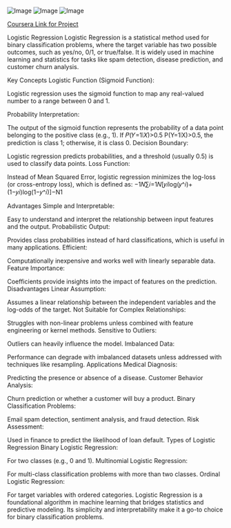 ![Image](https://github.com/user-attachments/assets/4469bd34-f871-4000-9711-f5ea0501dbd3) ![Image](https://github.com/user-attachments/assets/fb69c5ca-7e4c-4d14-8d77-bf5a70be638f) ![Image](https://github.com/user-attachments/assets/b2f49e5c-7702-4b39-b361-52b90bbef256) 


[Coursera Link for Project]([https://www.coursera.org/programs/data-science-elective-batch-of-2026-f30yc/projects/covid19-data-analysis-using-python?source=search](https://www.coursera.org/programs/data-science-elective-batch-of-2026-f30yc/projects/logistic-regression-numpy-python?source=search))


Logistic Regression
Logistic Regression is a statistical method used for binary classification problems, where the target variable has two possible outcomes, such as yes/no, 0/1, or true/false. It is widely used in machine learning and statistics for tasks like spam detection, disease prediction, and customer churn analysis.

Key Concepts
Logistic Function (Sigmoid Function):

Logistic regression uses the sigmoid function to map any real-valued number to a range between 0 and 1.

Probability Interpretation:

The output of the sigmoid function represents the probability of a data point belonging to the positive class (e.g., 1).
If 𝑃(𝑌=1∣𝑋)>0.5
P(Y=1∣X)>0.5, the prediction is class 1; otherwise, it is class 0.
Decision Boundary:

Logistic regression predicts probabilities, and a threshold (usually 0.5) is used to classify data points.
Loss Function:

Instead of Mean Squared Error, logistic regression minimizes the log-loss (or cross-entropy loss), which is defined as:
−1𝑁∑𝑖=1𝑁[𝑦𝑖log⁡(𝑦^𝑖)+(1−𝑦𝑖)log⁡(1−𝑦^𝑖)]−N1

Advantages
Simple and Interpretable:

Easy to understand and interpret the relationship between input features and the output.
Probabilistic Output:

Provides class probabilities instead of hard classifications, which is useful in many applications.
Efficient:

Computationally inexpensive and works well with linearly separable data.
Feature Importance:

Coefficients provide insights into the impact of features on the prediction.
Disadvantages
Linear Assumption:

Assumes a linear relationship between the independent variables and the log-odds of the target.
Not Suitable for Complex Relationships:

Struggles with non-linear problems unless combined with feature engineering or kernel methods.
Sensitive to Outliers:

Outliers can heavily influence the model.
Imbalanced Data:

Performance can degrade with imbalanced datasets unless addressed with techniques like resampling.
Applications
Medical Diagnosis:

Predicting the presence or absence of a disease.
Customer Behavior Analysis:

Churn prediction or whether a customer will buy a product.
Binary Classification Problems:

Email spam detection, sentiment analysis, and fraud detection.
Risk Assessment:

Used in finance to predict the likelihood of loan default.
Types of Logistic Regression
Binary Logistic Regression:

For two classes (e.g., 0 and 1).
Multinomial Logistic Regression:

For multi-class classification problems with more than two classes.
Ordinal Logistic Regression:

For target variables with ordered categories.
Logistic Regression is a foundational algorithm in machine learning that bridges statistics and predictive modeling. Its simplicity and interpretability make it a go-to choice for binary classification problems.
